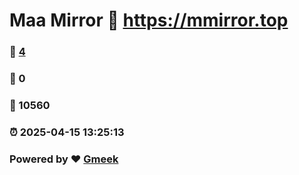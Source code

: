 # Maa Mirror :link: https://mmirror.top 
### :page_facing_up: [4](https://mmirror.top/tag.html) 
### :speech_balloon: 0 
### :hibiscus: 10560 
### :alarm_clock: 2025-04-15 13:25:13 
### Powered by :heart: [Gmeek](https://github.com/Meekdai/Gmeek)

